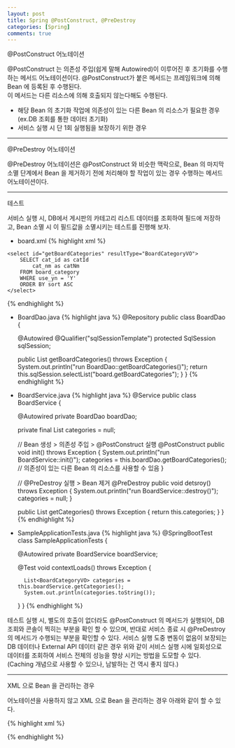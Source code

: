 ```yaml
---
layout: post
title: Spring @PostConstruct, @PreDestroy
categories: [Spring]
comments: true
---
```


@PostConstruct 어노테이션

@PostConstruct 는 의존성 주입(쉽게 말해 Autowired)이 이루어진 후 초기화를 수행하는 메서드 어노테이션이다. @PostConstruct가 붙은 메서드는 프레임워크에 의해 Bean 에 등록된 후 수행된다.  
이 메서드는 다른 리소스에 의해 호출되지 않는다해도 수행된다.

- 해당 Bean 의 초기화 작업에 의존성이 있는 다른 Bean 의 리소스가 필요한 경우(ex.DB 조회를 통한 데이터 초기화)
- 서비스 실행 시 단 1회 실행됨을 보장하기 위한 경우

-------------

@PreDestroy 어노테이션

@PreDestroy 어노테이션은 @PostConstruct 와 비슷한 맥락으로, Bean 의 마지막 소멸 단계에서 Bean 을 제거하기 전에 처리해야 할 작업이 있는 경우 수행하는 메서드 어노테이션이다.

-------------

테스트

서비스 실행 시, DB에서 게시판의 카테고리 리스트 데이터를 조회하여 필드에 저장하고, Bean 소멸 시 이 필드값을 소멸시키는 테스트를 진행해 보자.

- board.xml
{% highlight xml %}
<?xml version="1.0" encoding="UTF-8"?>
<!DOCTYPE mapper PUBLIC "-//mybatis.org//DTD Mapper 3.0//EN" "http://mybatis.org/dtd/mybatis-3-mapper.dtd">

<mapper namespace="board">

	<select id="getBoardCategories" resultType="BoardCategoryVO">
		SELECT cat_id as catId
			cat_nm as catNm
		FROM board_category
		WHERE use_yn = 'Y'
		ORDER BY sort ASC
	</select>		
</mapper>
{% endhighlight %}

- BoardDao.java
{% highlight java %}
@Repository
public class BoardDao {
	
	@Autowired
	@Qualifier("sqlSessionTemplate")
	protected SqlSession sqlSession;
	
	public List<BoardCategoryVO> getBoardCategories() throws Exception {
		System.out.println("run BoardDao::getBoardCategories()");
		return this.sqlSession.selectList("board.getBoardCategories");
	}
}
{% endhighlight %}

- BoardService.java
{% highlight java %}
@Service
public class BoardService {

	@Autowired
	private BoardDao boardDao;

	private final List<BoardCategoryVO> categories = null;

	// Bean 생성 > 의존성 주입 > @PostConstruct 실행
	@PostConstruct
	public void init() throws Exception {
		System.out.println("run BoardService::init()");
		categories = this.boardDao.getBoardCategories(); // 의존성이 있는 다른 Bean 의 리소스를 사용할 수 있음
	}

	// @PreDestroy 실행 > Bean 제거
	@PreDestroy
	public void detsroy() throws Exception {
		System.out.println("run BoardService::destroy()");
		categories = null;
	}

	public List<BoardCategoryVO> getCategories() throws Exception {
		return this.categories;
	}
}
{% endhighlight %}

- SampleApplicationTests.java
{% highlight java %}
@SpringBootTest
class SampleApplicationTests {
	
	@Autowired
	private BoardService boardService;

	@Test
	void contextLoads() throws Exception {

		List<BoardCategoryVO> categories = this.boardService.getCategories();
		System.out.println(categories.toString());
	}
}
{% endhighlight %}

테스트 실행 시, 별도의 호출이 없더라도 @PostConstruct 의 메서드가 실행되어, DB 조회와 콘솔이 찍히는 부분을 확인 할 수 있으며, 반대로 서비스 종료 시 @PreDestroy 의 메서드가 수행되는 부분을 확인할 수 있다.
서비스 실행 도중 변동이 없음이 보장되는 DB 데이터나 External API 데이터 같은 경우 위와 같이 서비스 실행 시에 일회성으로 데이터를 조회하여 서비스 전체의 성능을 향상 시키는 방법을 도모할 수 있다.  
(Caching 개념으로 사용할 수 있으나, 남발하는 건 역시 좋지 않다.)

-------------

XML 으로 Bean 을 관리하는 경우

어노테이션을 사용하지 않고 XML 으로 Bean 을 관리하는 경우 아래와 같이 할 수 있다.

{% highlight xml %}
<!-- ... -->

<!-- init-method, destroy-method 에 로직 상에 존재하는 메서드명을 작성 -->
<bean id="boardService"
	class="com.quicksample.nexon.board.service.BoardService"
	init-method="init"
	destroy-method="destroy">
</bean>

<!-- ... -->
{% endhighlight %}